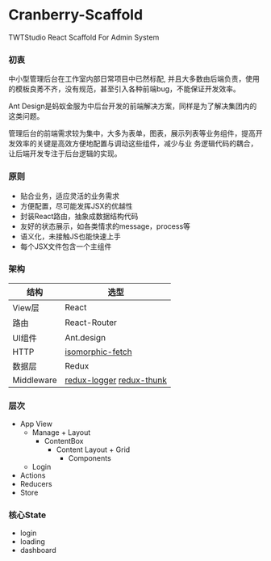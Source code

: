 # Cranberry-Scaffold

TWTStudio React Scaffold For Admin System

### 初衷
  
  中小型管理后台在工作室内部日常项目中已然标配, 并且大多数由后端负责，使用的模板良莠不齐，没有规范，甚至引入各种前端bug，不能保证开发效率。
  
  Ant Design是蚂蚁金服为中后台开发的前端解决方案，同样是为了解决集团内的这类问题。
  
  管理后台的前端需求较为集中，大多为表单，图表，展示列表等业务组件，提高开发效率的关键是高效方便地配置与调动这些组件，减少与业
务逻辑代码的耦合，让后端开发专注于后台逻辑的实现。

### 原则
- 贴合业务，适应灵活的业务需求
- 方便配置，尽可能发挥JSX的优越性
- 封装React路由，抽象成数据结构代码
- 友好的状态展示，如各类情求的message，process等
- 语义化，未接触JS也能快速上手
- 每个JSX文件包含一个主组件

### 架构
|结构|选型|
|---|---|
|View层|React|
|路由|React-Router|
|UI组件|Ant.design|
|HTTP|[isomorphic-fetch](https://github.com/matthew-andrews/isomorphic-fetch)|
|数据层|Redux|
|Middleware|[redux-logger](https://github.com/fcomb/redux-logger) [redux-thunk](https://github.com/gaearon/redux-thunk)|

### 层次
- App View
  - Manage + Layout
	  - ContentBox
		  - Content Layout + Grid
			  - Components
  - Login
- Actions
- Reducers
- Store

### 核心State
  - login
  - loading
  - dashboard
